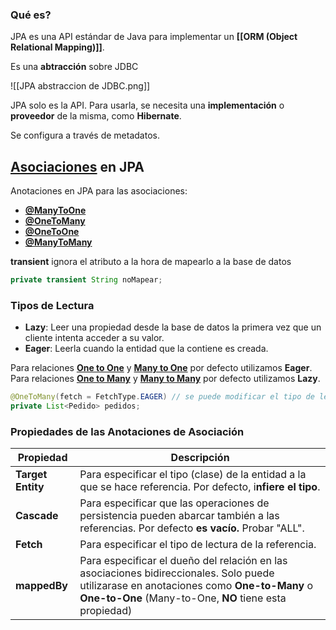 ### Qué es?
JPA es una API estándar de Java para implementar un **[[ORM (Object Relational Mapping)]]**.

Es una **abtracción** sobre JDBC

![[JPA abstraccion de JDBC.png]]

JPA solo es la API. Para usarla, se necesita una **implementación** o **proveedor** de la misma, como **Hibernate**.

Se configura a través de metadatos.

## [Asociaciones](2°%20Año/2°%20Cuatrimestre/Arquitectura%20Web/Unidad%202%20-%20Persistencia/Relaciones/Asociación.md) en JPA
Anotaciones en JPA para las asociaciones:
- [**@ManyToOne**](@ManyToOne.md)
- [**@OneToMany**](@OneToMany.md)
- [**@OneToOne**](@OneToOne.md)
- [**@ManyToMany**](@ManyToMany.md)

**transient** ignora el atributo a la hora de mapearlo a la base de datos
```java title:atributoTransient
private transient String noMapear;
```
### Tipos de Lectura
- **Lazy**: Leer una propiedad desde la base de datos la primera vez que un cliente intenta acceder a su valor.
- **Eager**: Leerla cuando la entidad que la contiene es creada.

Para relaciones [**One to One**](@OneToOne.md) y [**Many to One**](@ManyToOne.md) por defecto utilizamos **Eager**.
Para relaciones [**One to Many**](@OneToMany.md) y [**Many to Many**](@ManyToMany.md) por defecto utilizamos **Lazy**.

```Java
@OneToMany(fetch = FetchType.EAGER) // se puede modificar el tipo de lectura
private List<Pedido> pedidos;
```

### Propiedades de las Anotaciones de Asociación
| Propiedad         | Descripción                                                                                                                                                                                        |
| ----------------- | -------------------------------------------------------------------------------------------------------------------------------------------------------------------------------------------------- |
| **Target Entity** | Para especificar el tipo (clase) de la entidad a la que se hace referencia. Por defecto, i**nfiere el tipo**.                                                                                      |
| **Cascade**       | Para especificar que las operaciones de persistencia pueden abarcar también a las referencias. Por defecto **es vacío.** Probar "ALL".                                                             |
| **Fetch**         | Para especificar el tipo de lectura de la referencia.                                                                                                                                              |
| **mappedBy**      | Para especificar el dueño del relación en las asociaciones bidireccionales. Solo puede utilizarase en anotaciones como **One-to-Many** o **One-to-One** (Many-to-One, **NO** tiene esta propiedad) |
